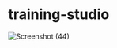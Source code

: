 # training-studio

![Screenshot (44)](https://user-images.githubusercontent.com/115874189/227903552-fb0ee1d7-d97d-408e-8084-52f623f3e036.png)
 

